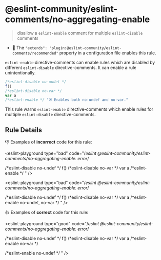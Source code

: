 # @eslint-community/eslint-comments/no-aggregating-enable

> disallow a `eslint-enable` comment for multiple `eslint-disable` comments

- 🌟 The `"extends": "plugin:@eslint-community/eslint-comments/recommended"` property in a configuration file enables this rule.

`eslint-enable` directive-comments can enable rules which are disabled by different `eslint-disable` directive-comments.
It can enable a rule unintentionally.

```js
/*eslint-disable no-undef */
f()
/*eslint-disable no-var */
var a
/*eslint-enable */ "※ Enables both no-undef and no-var."
```

This rule warns `eslint-enable` directive-comments which enable rules for multiple `eslint-disable` directive-comments.

## Rule Details

:-1: Examples of **incorrect** code for this rule:

<eslint-playground type="bad" code="/*eslint @eslint-community/eslint-comments/no-aggregating-enable: error*/

/*eslint-disable no-undef */
f()
/*eslint-disable no-var */
var a
/*eslint-enable */
" />

<eslint-playground type="bad" code="/*eslint @eslint-community/eslint-comments/no-aggregating-enable: error*/

/*eslint-disable no-undef */
f()
/*eslint-disable no-var */
var a
/*eslint-enable no-undef, no-var */
" />

:+1: Examples of **correct** code for this rule:

<eslint-playground type="good" code="/*eslint @eslint-community/eslint-comments/no-aggregating-enable: error*/

/*eslint-disable no-undef */
f()
/*eslint-disable no-var */
var a
/*eslint-enable no-var */

/*eslint-enable no-undef */
" />
